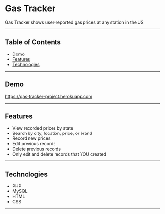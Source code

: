 
# Gas Tracker

Gas Tracker shows user-reported gas prices at any station in the US

---
## Table of Contents

- [Demo](#demo)
- [Features](#features)
- [Technologies](#technologies)

---
## Demo

https://gas-tracker-project.herokuapp.com

---
## Features

- View recorded prices by state
- Search by city, location, price, or brand
- Record new prices
- Edit previous records
- Delete previous records
- Only edit and delete records that YOU created

---
## Technologies

- PHP
- MySQL
- HTML
- CSS

---
